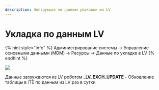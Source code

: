 ```yaml
---
description: Инструкция по данным упаковки из LV
---
```


# Укладка по данным LV

{% hint style="info" %}
Администрирование системы → Управление основными данными (MDM) → Ресурсы → Данные по укладке в LV
{% endhint %}

![](<../../.gitbook/assets/image (921).png>)

Данные загружаются из LV роботом **\_LV\_EXCH\_UPDATE** - Обновление таблицы в ITE по данным из LV раз в сутки
